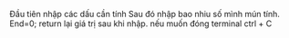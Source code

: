 Đầu tiên nhập các dấu cần tính
Sau đó nhập bao nhiu số mình mún tính. End=0; return lại giá trị sau khi nhập.
nếu muốn đóng terminal ctrl + C
